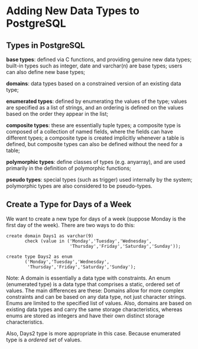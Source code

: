 # Adding New Data Types to PostgreSQL
## Types in PostgreSQL

**base types**: defined via C functions, and providing genuine new data types; built-in types such as integer, date and varchar(n) are base types; users can also define new base types;

**domains**: data types based on a constrained version of an existing data type;

**enumerated types**: defined by enumerating the values of the type; values are specified as a list of strings, and an ordering is defined on the values based on the order they appear in the list;

**composite types**: these are essentially tuple types; a composite type is composed of a collection of named fields, where the fields can have different types; a composite type is created implicitly whenever a table is defined, but composite types can also be defined without the need for a table;

**polymorphic types**: define classes of types (e.g. anyarray), and are used primarily in the definition of polymorphic functions;

**pseudo types**: special types (such as trigger) used internally by the system; polymorphic types are also considered to be pseudo-types.

## Create a Type for Days of a Week
We want to create a new type for days of a week (suppose Monday is the first day of the week). There are two ways to do this:
```
create domain Days1 as varchar(9)
       check (value in ('Monday','Tuesday','Wednesday',
                        'Thursday','Friday','Saturday','Sunday'));
```
```
create type Days2 as enum
       ('Monday','Tuesday','Wednesday',
        'Thursday','Friday','Saturday','Sunday');
```
Note: A domain is essentially a data type with constraints. An enum (enumerated type) is a data type that comprises a static, ordered set of values. The main differences are these: Domains allow for more complex constraints and can be based on any data type, not just character strings. Enums are limited to the specified list of values. Also, domains are based on existing data types and carry the same storage characteristics, whereas enums are stored as integers and have their own distinct storage characteristics.

Also, Days2 type is more appropriate in this case. Because enumerated type is a _ordered set_ of values.
